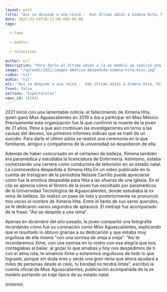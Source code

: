 ```yaml
---
layout: post
title: "Así se despide a una reina -  Dan último adiós a Ximena Hita, Miss Aguascalientes 2019"
date: 2021-01-04T18:12:00.000-06:00
tags:
  
  - Fama
  
  - modelo
  
  - television
  
author: nil
description: "Para darle el último adiós a la ex modelo se realizó una ceremonia a las afueras de una iglesia. "
image: "/uploads/2021/images-emotiva-despedida-ximena-hita-miss.jpg"
video: "nil"
audio: "nil"
alt: "Así se despide a una reina -  Dan último adiós a Ximena Hita, Miss Aguascalientes 2019"
front: false
section: "Espectáculos"
news_id: 181842
---
```


2021 inició con una lamentable noticia: el fallecimiento de Ximena Hita, quien ganó Miss Aguascalientes en 2019 e iba a participar en Miss México. Precisamente esta organización fue la que confirmó la muerte de la joven de 21 años. Pese a que aún continúan las investigaciones en torno a las causas del deceso, los primeros informes indican que se trató de un suicidio. Para darle el último adiós se realizó una ceremonia en la que familiares, amigos y compañeros de la universidad se despidieron de ella. 

Además de haber concursado en el certamen de belleza, Ximena también era paramédica y estudiaba la licenciatura de Enfermería. Asimismo, estaba comenzando una carrera como conductora de televisión en su estado natal. La conmovedora despedida a Ximena Hita En un video publicado en la cuenta de Instagram de la periodista Nelssie Carrillo puede apreciarse cómo fue la emotiva despedida para Hita a las afueras de una iglesia. En el clip se aprecia cómo el féretro de la joven fue escoltado por paramédicos de la Universidad Tecnológica de Aguascalientes, donde estudiaba la ex reina de belleza. Se realizó un pase de lista y posteriormente se pronunció tres veces el nombre de Ximena Hita. Entre el llanto de sus seres queridos, se le dedicaron varios segundos de aplausos. El metraje fue acompañado de la frase: "Así se despide a una reina". 

Apenas en diciembre del año pasado, la joven compartió una fotografía recordando cómo fue su coronación como Miss Aguascalientes, explicando que el resultado lo obtuvo gracias a su dedicación y que estaba muy orgullosa de ella misma "con una sonrisa de oreja a oreja". "Así te recordaremos Xime, con una sonrisa en tu rostro con esa alegría que nos contagiabas al bailar, al gozar lo que amabas y hoy nos despedimos de ti con el alma rota, te amamos Xime y estaremos orgullosos de todo lo que lograste, porque sin duda eres y serás una gran reina que ahora ayudará a miles de personas desde el cielo, tu bondad no tendrá límite", escribió la cuenta oficial de Miss Aguascalientes, publicación acompañada de la ex modelo portando un traje típico de su estado natal. 

(milenio)